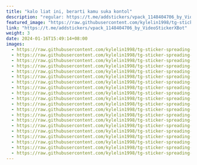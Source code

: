 ```yaml
---
title: "kalo liat ini, berarti kamu suka kontol"
description: "regular: https://t.me/addstickers/vpack_1148404706_by_VideoStickerXBot"
featured_image: "https://raw.githubusercontent.com/kylelin1998/tg-sticker-spreading-worldwide-images/main/img/b28c0754-7f93-4460-b692-1fff17c839ae.jpg"
link: "https://t.me/addstickers/vpack_1148404706_by_VideoStickerXBot"
weight: 3
date: 2024-01-16T15:49:14+08:00
images:
  - https://raw.githubusercontent.com/kylelin1998/tg-sticker-spreading-worldwide-images/main/img/b28c0754-7f93-4460-b692-1fff17c839ae.jpg
  - https://raw.githubusercontent.com/kylelin1998/tg-sticker-spreading-worldwide-images/main/img/61fa35e3-ea2a-4563-8668-d62ec0908777.jpg
  - https://raw.githubusercontent.com/kylelin1998/tg-sticker-spreading-worldwide-images/main/img/ee87671d-dd04-41c6-9cdd-7ae7bc448002.jpg
  - https://raw.githubusercontent.com/kylelin1998/tg-sticker-spreading-worldwide-images/main/img/d344ec9b-753b-4aa4-8bcc-c45f8d96ebb4.jpg
  - https://raw.githubusercontent.com/kylelin1998/tg-sticker-spreading-worldwide-images/main/img/466c06fe-dd2f-444c-9953-26717cbd9177.jpg
  - https://raw.githubusercontent.com/kylelin1998/tg-sticker-spreading-worldwide-images/main/img/bb98dbbd-01da-4151-bb35-458ed5012b20.jpg
  - https://raw.githubusercontent.com/kylelin1998/tg-sticker-spreading-worldwide-images/main/img/6bdd0e89-7d87-44bb-bc93-abf1a5367652.jpg
  - https://raw.githubusercontent.com/kylelin1998/tg-sticker-spreading-worldwide-images/main/img/170c9237-ab16-43b0-b035-d742c6064e67.jpg
  - https://raw.githubusercontent.com/kylelin1998/tg-sticker-spreading-worldwide-images/main/img/6da16d7c-850d-4010-98d5-b58b63bd523b.jpg
  - https://raw.githubusercontent.com/kylelin1998/tg-sticker-spreading-worldwide-images/main/img/15c4a671-83b1-4c0a-9568-2007c26ccd87.jpg
  - https://raw.githubusercontent.com/kylelin1998/tg-sticker-spreading-worldwide-images/main/img/01c70dc3-927d-4912-a502-d1be4f2c1047.jpg
  - https://raw.githubusercontent.com/kylelin1998/tg-sticker-spreading-worldwide-images/main/img/ea5c0f74-ab7f-4133-8202-405e81b82b78.jpg
  - https://raw.githubusercontent.com/kylelin1998/tg-sticker-spreading-worldwide-images/main/img/d4044d45-1e6f-48c1-9116-77bada1c202b.jpg
  - https://raw.githubusercontent.com/kylelin1998/tg-sticker-spreading-worldwide-images/main/img/2fa5a3e9-29ab-43e6-a650-5c97ba68c49d.jpg
  - https://raw.githubusercontent.com/kylelin1998/tg-sticker-spreading-worldwide-images/main/img/3b2172dc-c14f-49c1-97e5-511b9dd31569.jpg
  - https://raw.githubusercontent.com/kylelin1998/tg-sticker-spreading-worldwide-images/main/img/50100873-7ccf-4f90-a8ea-4a7082e42afa.jpg
  - https://raw.githubusercontent.com/kylelin1998/tg-sticker-spreading-worldwide-images/main/img/e9089236-cdd7-4c21-b34d-5c5821e68640.jpg
  - https://raw.githubusercontent.com/kylelin1998/tg-sticker-spreading-worldwide-images/main/img/780a9ebe-1903-45da-8ac2-f5f15002a8a5.jpg
  - https://raw.githubusercontent.com/kylelin1998/tg-sticker-spreading-worldwide-images/main/img/0e38b38f-2ad9-4e61-9c14-8af72e58ecce.jpg
  - https://raw.githubusercontent.com/kylelin1998/tg-sticker-spreading-worldwide-images/main/img/c958d63a-d776-4c04-97ec-26b4bc341852.jpg
---
```

